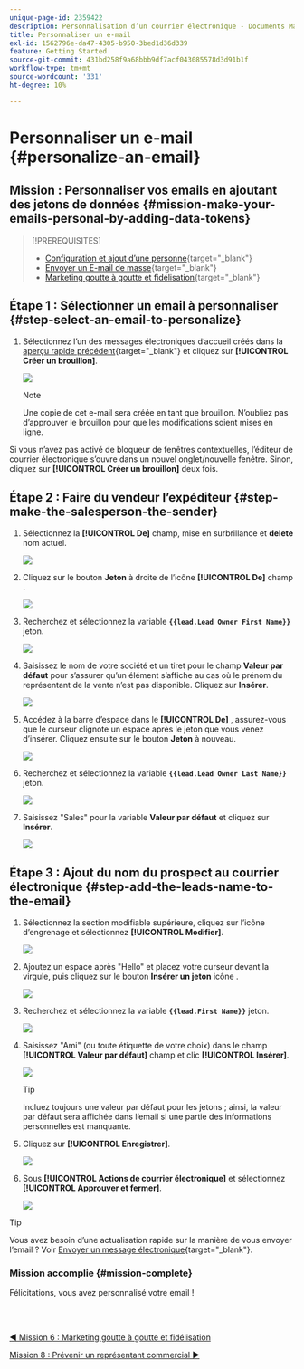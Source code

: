 ```yaml
---
unique-page-id: 2359422
description: Personnalisation d’un courrier électronique - Documents Marketo - Documentation du produit
title: Personnaliser un e-mail
exl-id: 1562796e-da47-4305-b950-3bed1d36d339
feature: Getting Started
source-git-commit: 431bd258f9a68bbb9df7acf043085578d3d91b1f
workflow-type: tm+mt
source-wordcount: '331'
ht-degree: 10%

---
```


# Personnaliser un e-mail {#personalize-an-email}

## Mission : Personnaliser vos emails en ajoutant des jetons de données {#mission-make-your-emails-personal-by-adding-data-tokens}

>[!PREREQUISITES]
>
>* [Configuration et ajout d’une personne](/help/marketo/getting-started/quick-wins/get-set-up-and-add-a-person.md){target="_blank"}
>* [Envoyer un E-mail de masse](/help/marketo/getting-started/quick-wins/send-an-email.md){target="_blank"}
>* [Marketing goutte à goutte et fidélisation](/help/marketo/getting-started/quick-wins/drip-drip-nurture.md){target="_blank"}

## Étape 1 : Sélectionner un email à personnaliser {#step-select-an-email-to-personalize}

1. Sélectionnez l’un des messages électroniques d’accueil créés dans la [aperçu rapide précédent](/help/marketo/getting-started/quick-wins/drip-drip-nurture.md){target="_blank"} et cliquez sur **[!UICONTROL Créer un brouillon]**.

   ![](assets/personalize-an-email-1.png)

   >[!NOTE]
   >
   >Une copie de cet e-mail sera créée en tant que brouillon. N’oubliez pas d’approuver le brouillon pour que les modifications soient mises en ligne.

Si vous n’avez pas activé de bloqueur de fenêtres contextuelles, l’éditeur de courrier électronique s’ouvre dans un nouvel onglet/nouvelle fenêtre. Sinon, cliquez sur **[!UICONTROL Créer un brouillon]** deux fois.

## Étape 2 : Faire du vendeur l’expéditeur {#step-make-the-salesperson-the-sender}

1. Sélectionnez la **[!UICONTROL De]** champ, mise en surbrillance et **delete** nom actuel.

   ![](assets/personalize-an-email-2.png)

1. Cliquez sur le bouton **Jeton** à droite de l’icône **[!UICONTROL De]** champ .

   ![](assets/personalize-an-email-3.png)

1. Recherchez et sélectionnez la variable **`{{lead.Lead Owner First Name}}`** jeton.

   ![](assets/personalize-an-email-4.png)

1. Saisissez le nom de votre société et un tiret pour le champ **Valeur par défaut** pour s’assurer qu’un élément s’affiche au cas où le prénom du représentant de la vente n’est pas disponible. Cliquez sur **Insérer**.

   ![](assets/personalize-an-email-5.png)

1. Accédez à la barre d’espace dans le **[!UICONTROL De]** , assurez-vous que le curseur clignote un espace après le jeton que vous venez d’insérer. Cliquez ensuite sur le bouton **Jeton** à nouveau.

   ![](assets/personalize-an-email-6.png)

1. Recherchez et sélectionnez la variable **`{{lead.Lead Owner Last Name}}`** jeton.

   ![](assets/personalize-an-email-7.png)

1. Saisissez &quot;Sales&quot; pour la variable **Valeur par défaut** et cliquez sur **Insérer**.

   ![](assets/personalize-an-email-8.png)

## Étape 3 : Ajout du nom du prospect au courrier électronique {#step-add-the-leads-name-to-the-email}

1. Sélectionnez la section modifiable supérieure, cliquez sur l’icône d’engrenage et sélectionnez **[!UICONTROL Modifier]**.

   ![](assets/personalize-an-email-9.png)

1. Ajoutez un espace après &quot;Hello&quot; et placez votre curseur devant la virgule, puis cliquez sur le bouton **Insérer un jeton** icône .

   ![](assets/personalize-an-email-10.png)

1. Recherchez et sélectionnez la variable **`{{lead.First Name}}`** jeton.

   ![](assets/personalize-an-email-11.png)

1. Saisissez &quot;Ami&quot; (ou toute étiquette de votre choix) dans le champ **[!UICONTROL Valeur par défaut]** champ et clic **[!UICONTROL Insérer]**.

   ![](assets/personalize-an-email-12.png)

   >[!TIP]
   >
   >Incluez toujours une valeur par défaut pour les jetons ; ainsi, la valeur par défaut sera affichée dans l’email si une partie des informations personnelles est manquante.

1. Cliquez sur **[!UICONTROL Enregistrer]**.

   ![](assets/personalize-an-email-13.png)

1. Sous **[!UICONTROL Actions de courrier électronique]** et sélectionnez **[!UICONTROL Approuver et fermer]**.

   ![](assets/personalize-an-email-14.png)

>[!TIP]
>
>Vous avez besoin d’une actualisation rapide sur la manière de vous envoyer l’email ? Voir [Envoyer un message électronique](/help/marketo/getting-started/quick-wins/send-an-email.md){target="_blank"}.

### Mission accomplie {#mission-complete}

Félicitations, vous avez personnalisé votre email !

<br> 

[◄ Mission 6 : Marketing goutte à goutte et fidélisation](/help/marketo/getting-started/quick-wins/drip-drip-nurture.md)

[Mission 8 : Prévenir un représentant commercial ►](/help/marketo/getting-started/quick-wins/alert-the-sales-rep.md)
